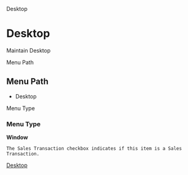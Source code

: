 
Desktop
# Desktop


Maintain Desktop

Menu Path
## Menu Path



- Desktop

Menu Type
### Menu Type

**Window**

```
The Sales Transaction checkbox indicates if this item is a Sales Transaction.
```

[Desktop](../../functional-guide/window/window-desktop.md)
